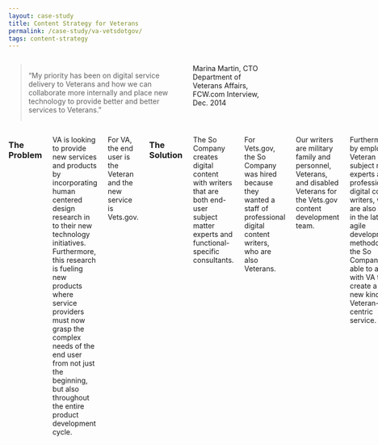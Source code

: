 ```yaml
---
layout: case-study
title: Content Strategy for Veterans
permalink: /case-study/va-vetsdotgov/
tags: content-strategy
---
```


<div class="row">
<div class="small-12 medium-9 medium-centered columns" markdown="1">

> “My priority has been on digital service delivery to Veterans and how we can collaborate more internally and place new technology to provide better and better services to Veterans.”

Marina Martin, CTO Department of Veterans Affairs, FCW.com Interview, Dec. 2014

</div>
</div>

<div class="row">
<div class="small-12 medium-9 medium-centered columns" markdown="1">

### The Problem
VA is looking to provide new services and products by incorporating human centered design research in to their new technology initiatives. Furthermore, this research is fueling new products where service providers must now grasp the complex needs of the end user from not just the beginning, but also throughout the entire product development cycle.

For VA, the end user is the Veteran and the new service is Vets.gov.

### The Solution

The So Company creates digital content with writers that are both end-user subject matter experts and functional-specific consultants.

For Vets.gov, the So Company was hired because they wanted a staff of professional digital content writers, who are also Veterans.

Our writers are military family and personnel, Veterans, and disabled Veterans for the Vets.gov content development team.

Furthermore, by employing Veteran subject matter experts and professional digital content writers, who are also savvy in the latest agile development methodologies, the So Company is able to assist with VA to create a truly new kind of Veteran-centric service.

</div>
</div>

